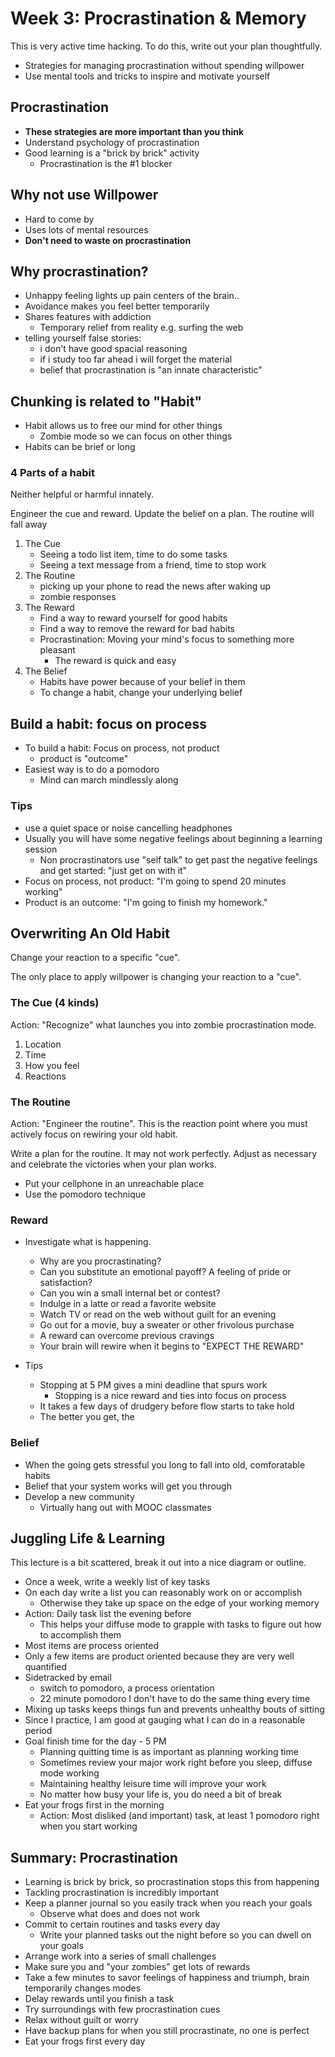 # Week 3: Procrastination & Memory

This is very active time hacking. To do this, write out your plan thoughtfully.

- Strategies for managing procrastination without spending willpower
- Use mental tools and tricks to inspire and motivate yourself

## Procrastination

- **These strategies are more important than you think**
- Understand psychology of procrastination 
- Good learning is a "brick by brick" activity
	- Procrastination is the #1 blocker


## Why not use Willpower

- Hard to come by
- Uses lots of mental resources
- **Don't need to waste on procrastination**


## Why procrastination?

- Unhappy feeling lights up pain centers of the brain..
- Avoidance makes you feel better temporarily
- Shares features with addiction
	- Temporary relief from reality e.g. surfing the web
- telling yourself false stories:
	- i don't have good spacial reasoning
	- if i study too far ahead i will forget the material
	- belief that procrastination is "an innate characteristic"


## Chunking is related to "Habit"

- Habit allows us to free our mind for other things
	- Zombie mode so we can focus on other things
- Habits can be brief or long


### 4 Parts of a habit

Neither helpful or harmful innately.

Engineer the cue and reward. Update the belief on a plan.  The routine will fall away

1. The Cue
	- Seeing a todo list item, time to do some tasks
	- Seeing a text message from a friend, time to stop work
2. The Routine
	- picking up your phone to read the news after waking up
	- zombie responses
3. The Reward
	- Find a way to reward yourself for good habits
	- Find a way to remove the reward for bad habits
	- Procrastination: Moving your mind's focus to something more pleasant
		- The reward is quick and easy
4. The Belief
	- Habits have power because of your belief in them
	- To change a habit, change your underlying belief


## Build a habit: focus on process

- To build a habit: Focus on process, not product
	- product is "outcome"
- Easiest way is to do a pomodoro
	- Mind can march mindlessly along

### Tips
- use a quiet space or noise cancelling headphones
- Usually you will have some negative feelings about beginning a learning session
	- Non procrastinators use "self talk" to get past the negative feelings and get started: "just get on with it"
- Focus on process, not product: "I'm going to spend 20 minutes working"
- Product is an outcome: "I'm going to finish my homework."


## Overwriting An Old Habit

Change your reaction to a specific "cue".

The only place to apply willpower is changing your reaction to a "cue".

### The Cue (4 kinds)

Action: "Recognize" what launches you into zombie procrastination mode.

1. Location
2. Time
3. How you feel
4. Reactions


### The Routine

Action: "Engineer the routine". This is the reaction point where you must actively focus on rewiring your old habit.

Write a plan for the routine. It may not work perfectly. Adjust as necessary and celebrate the victories when your plan works.

- Put your cellphone in an unreachable place
- Use the pomodoro technique


### Reward

- Investigate what is happening.
	- Why are you procrastinating?
	- Can you substitute an emotional payoff? A feeling of pride or satisfaction?
	- Can you win a small internal bet or contest?
	- Indulge in a latte or read a favorite website
	- Watch TV or read on the web without guilt for an evening
	- Go out for a movie, buy a sweater or other frivolous purchase
	- A reward can overcome previous cravings
	- Your brain will rewire when it begins to "EXPECT THE REWARD"

- Tips
	- Stopping at 5 PM gives a mini deadline that spurs work
		- Stopping is a nice reward and ties into focus on process
	- It takes a few days of drudgery before flow starts to take hold
	- The better you get, the 


### Belief

- When the going gets stressful you long to fall into old, comforatable habits
- Belief that your system works will get you through
- Develop a new community
	- Virtually hang out with MOOC classmates


## Juggling Life & Learning

This lecture is a bit scattered, break it out into a nice diagram or outline.

- Once a week, write a weekly list of key tasks
- On each day write a list you can reasonably work on or accomplish
	- Otherwise they take up space on the edge of your working memory
- Action: Daily task list the evening before
	- This helps your diffuse mode to grapple with tasks to figure out how to accomplish them
- Most items are process oriented
- Only a few items are product oriented because they are very well quantified
- Sidetracked by email 
	- switch to pomodoro, a process orientation
	- 22 minute pomodoro I don't have to do the same thing every time
- Mixing up tasks keeps things fun and prevents unhealthy bouts of sitting
- Since I practice, I am good at gauging what I can do in a reasonable period
- Goal finish time for the day - 5 PM
	- Planning quitting time is as important as planning working time
	- Sometimes review your major work right before you sleep, diffuse mode working
	- Maintaining healthy leisure time will improve your work
	- No matter how busy your life is, you do need a bit of break
- Eat your frogs first in the morning
	- Action: Most disliked (and important) task, at least 1 pomodoro right when you start working

	
## Summary: Procrastination

- Learning is brick by brick, so procrastination stops this from happening
- Tackling procrastination is incredibly important
- Keep a planner journal so you easily track when you reach your goals
	- Observe what does and does not work
- Commit to certain routines and tasks every day
	- Write your planned tasks out the night before so you can dwell on your goals
- Arrange work into a series of small challenges
- Make sure you and "your zombies" get lots of rewards
- Take a few minutes to savor feelings of happiness and triumph, brain temporarily changes modes
- Delay rewards until you finish a task
- Try surroundings with few procrastination cues
- Relax without guilt or worry
- Have backup plans for when you still procrastinate, no one is perfect
- Eat your frogs first every day

	
